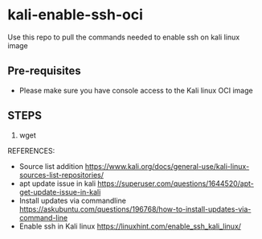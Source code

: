 # kali-enable-ssh-oci
Use this repo to pull the commands needed to enable ssh on kali linux image

## Pre-requisites
- Please make sure you have console access to the Kali linux OCI image

## STEPS
1. wget 





REFERENCES:
- Source list addition
  https://www.kali.org/docs/general-use/kali-linux-sources-list-repositories/
- apt update issue in kali
  https://superuser.com/questions/1644520/apt-get-update-issue-in-kali
- Install updates via commandline
  https://askubuntu.com/questions/196768/how-to-install-updates-via-command-line
- Enable ssh in Kali linux
  https://linuxhint.com/enable_ssh_kali_linux/
  
